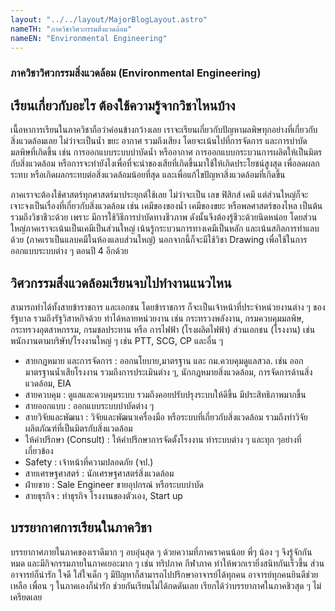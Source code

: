 ```yaml
---
layout: "../../layout/MajorBlogLayout.astro"
nameTH: "ภาควิชาวิศวกรรมสิ่งแวดล้อม"
nameEN: "Environmental Engineering"
---
```



### ภาควิชาวิศวกรรมสิ่งแวดล้อม (Environmental Engineering)
## เรียนเกี่ยวกับอะไร ต้องใช้ความรู้จากวิชาไหนบ้าง
เนื้อหาการเรียนในภาควิชาถือว่าค่อนข้างกว้างเลย เราจะเรียนเกี่ยวกับปัญหามลพิษทุกอย่างที่เกี่ยวกับสิ่งแวดล้อมเลย ไม่ว่าจะเป็นน้ำ ขยะ อากาศ รวมถึงเสียง โดยจะเน้นไปที่การจัดการ และการบำบัดมลพิษที่เกิดขึ้น เช่น การออกแบบระบบบำบัดน้ำ หรืออากาศ การออกแบบกระบวนการผลิตให้เป็นมิตรกับสิ่งแวดล้อม หรือการจะทำยังไงเพื่อที่จะนำของเสียที่เกิดขึ้นมาใช้ให้เกิดประโยชน์สูงสุด เพื่อลดผลกระทบ หรือเกิดผลกระทบต่อสิ่งแวดล้อมน้อยที่สุด และเพื่อแก้ไขปัญหาสิ่งแวดล้อมที่เกิดขึ้น

ภาคเราจะต้องใช้ศาสตร์ทุกศาสตร์มาประยุกต์ใช้เลย ไม่ว่าจะเป็น เลข ฟิสิกส์ เคมี แต่ส่วนใหญ่ก็จะเจาะจงเป็นเรื่องที่เกี่ยวกับสิ่งแวดล้อม เช่น เคมีของของน้ำ เคมีของขยะ หรือพลศาสตร์ของไหล เป็นต้น รวมถึงวิชาชีวะด้วย เพราะ มีการใช้วิธีการบำบัดทางชีวภาพ ดังนั้นจึงต้องรู้ชีวะด้วยนิดหน่อย โดยส่วนใหญ่ภาคเราจะเน้นเป็นเคมีเป็นส่วนใหญ่ เน้นรู้กระบวนการทางเคมีเป็นหลัก และเน้นสกิลการทำแลบด้วย (ภาคเราเป็นแลบคมีในห้องแลบส่วนใหญ่) นอกจากนี้ก็จะมีใช้วิชา Drawing เพื่อใช้ในการออกแบบระบบต่าง ๆ ตอนปี 4 อีกด้วย

## วิศวกรรมสิ่งแวดล้อมเรียนจบไปทำงานแนวไหน

สามารถทำได้ทั้งสายข้าราชการ และเอกชน โดยข้าราชการ ก็จะเป็นเจ้าหน้าที่ประจำหน่วยงานต่าง ๆ ของรัฐบาล รวมถึงรัฐวิสาหกิจด้วย ทำได้หลายหน่วยงาน เช่น กระทรวงพลังงาน, กรมควบคุมมลพิษ, กระทรวงอุตสาหกรรม, กรมชลประทาน หรือ การไฟฟ้า (โรงผลิตไฟฟ้า) ส่วนเอกชน (โรงงาน) เช่น พนักงานตามบริษัท/โรงงานใหญ่ ๆ เช่น  PTT, SCG, CP และอื่น ๆ

- สายกฎหมาย และการจัดการ : ออกนโยบาย,มาตรฐาน และ กม.ควบคุมดูแลสวล. เช่น ออกมาตรฐานน้ำเสียโรงงาน รวมถึงการประเมินต่าง ๆ, นักกฎหมายสิ่งแวดล้อม, การจัดการด้านสิ่งแวดล้อม, EIA
- สายควบคุม : ดูแลและควบคุมระบบ รวมถึงคอยปรับปรุงระบบให้ดีขึ้น มีประสิทธิภาพมากขึ้น
- สายออกแบบ : ออกแบบระบบบำบัดต่าง ๆ
- สายวิจัยและพัฒนา : วิจัยและพัฒนาเครื่องมือ หรือระบบที่เกี่ยวกับสิ่งแวดล้อม รวมถึงทำวิจัยผลิตภัณฑ์ที่เป็นมิตรกับสิ่งแวดล้อม
- ให้คำปรึกษา (Consult) : ให้คำปรึกษาการจัดตั้งโรงงาน ทำระบบต่าง ๆ และทุก ๆอย่างที่เกี่ยวข้อง
- Safety : เจ้าหน้าที่ความปลอดภัย (จป.)
- สายเศรษฐศาสตร์ : นักเศรษฐศาสตร์สิ่งแวดล้อม
- ฝ่ายขาย : Sale Engineer ขายอุปกรณ์ หรือระบบบำบัด
- สายธุรกิจ : ทำธุรกิจ โรงงานของตัวเอง, Start up


## บรรยากาศการเรียนในภาควิชา
บรรยากาศภายในภาคของเราดีมาก ๆ อบอุ่นสุด ๆ ด้วยความที่ภาคเราคนน้อย พี่ๆ น้อง ๆ  จึงรู้จักกันหมด และมีกิจกรรมภายในภาคเยอะมาก ๆ เช่น ทริปภาค กีฬาภาค ทำให้พวกเรายิ่งสนิทกันเร็วขึ้น ส่วนอาจารย์ก็น่ารัก ใจดี ใส่ใจเด็ก ๆ มีปัญหาก็สามารถไปปรึกษาอาจารย์ได้ทุกคน อาจารย์ทุกคนยินดีช่วยเหลือ เพื่อน ๆ ในภาคเองก็น่ารัก ช่วยกันเรียนไม่ได้กดดันเลย เรียกได้ว่าบรรยากาศในภาคชิวสุด ๆ ไม่เครียดเลย